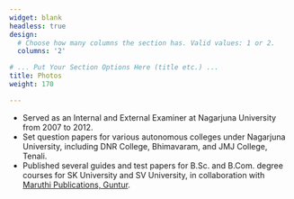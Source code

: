 ```yaml
---
widget: blank
headless: true
design:
  # Choose how many columns the section has. Valid values: 1 or 2.
  columns: '2'

# ... Put Your Section Options Here (title etc.) ...
title: Photos
weight: 170

---
```


* Served as an Internal and External Examiner at Nagarjuna University from 2007 to 2012.
* Set question papers for various autonomous colleges under Nagarjuna University, including DNR College, Bhimavaram, and JMJ College, Tenali.
* Published several guides and test papers for B.Sc. and B.Com. degree courses for SK University and SV University, in collaboration with [Maruthi Publications, Guntur](http://www.maruthipublications.com).
